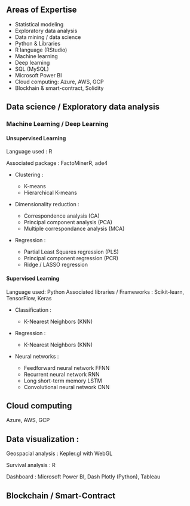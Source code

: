 
## Areas of Expertise

+ Statistical modeling
+ Exploratory data analysis
+ Data mining / data science
+ Python & Libraries 
+ R language (RStudio)
+ Machine learning
+ Deep learning
+ SQL (MySQL)
+ Microsoft Power BI
+ Cloud computing: Azure, AWS, GCP
+ Blockhain & smart-contract, Solidity


## Data science / Exploratory data analysis

### Machine Learning / Deep Learning

#### Unsupervised Learning

Language used : R

Associated package : FactoMinerR, ade4


+ Clustering :
  + K-means
  + Hierarchical K-means 


+ Dimensionality reduction :
  + Correspondence analysis (CA)
  + Principal component analysis (PCA)
  + Multiple correspondance analysis (MCA)
 
+ Regression :
  + Partial Least Squares regression (PLS)
  + Principal component regression (PCR) 
  + Ridge / LASSO regression



#### Supervised Learning

Language used: Python
Associated libraries / Frameworks : Scikit-learn,  TensorFlow, Keras

+ Classification :
  + K-Nearest Neighbors (KNN)

+ Regression :
  + K-Nearest Neighbors (KNN)


+ Neural networks :
  +   Feedforward neural network FFNN 
  +   Recurrent neural network RNN
  +   Long short-term memory LSTM
  +   Convolutional neural network CNN




## Cloud computing

Azure, AWS, GCP

## Data visualization :

Geospacial analysis : Kepler.gl with WebGL

Survival analysis : R

Dashboard : Microsoft Power BI, Dash Plotly (Python), Tableau

## Blockchain / Smart-Contract
